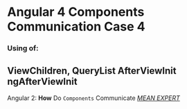 # Angular 4 Components Communication Case 4
### Using of:
## ViewChildren, QueryList AfterViewInit ngAfterViewInit

Angular 2: **How** Do `Components` Communicate [*MEAN EXPERT*](http://mean.expert/2016/05/21/angular-2-component-communication/)
